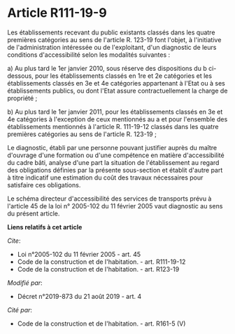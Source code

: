 # Article R111-19-9

Les établissements recevant du public existants classés dans les quatre premières catégories au sens de l'article R. 123-19
font l'objet, à l'initiative de l'administration intéressée ou de l'exploitant, d'un diagnostic de leurs conditions
d'accessibilité selon les modalités suivantes : 

a) Au plus tard le 1er janvier 2010, sous réserve des dispositions du b ci-dessous, pour les établissements classés en 1re et
2e catégories et les établissements classés en 3e et 4e catégories appartenant à l'Etat ou à ses établissements publics, ou
dont l'Etat assure contractuellement la charge de propriété ; 

b) Au plus tard le 1er janvier 2011, pour les établissements classés en 3e et 4e catégories à l'exception de ceux mentionnés
au a et pour l'ensemble des établissements mentionnés à l'article R. 111-19-12 classés dans les quatre premières catégories
au sens de l'article R. 123-19 ; 

Le diagnostic, établi par une personne pouvant justifier auprès du maître d'ouvrage d'une formation ou d'une compétence en
matière d'accessibilité du cadre bâti, analyse d'une part la situation de l'établissement au regard des obligations définies
par la présente sous-section et établit d'autre part à titre indicatif une estimation du coût des travaux nécessaires pour
satisfaire ces obligations. 

Le schéma directeur d'accessibilité des services de transports prévu à l'article 45 de la loi n° 2005-102 du 11 février 2005
vaut diagnostic au sens du présent article.

**Liens relatifs à cet article**

_Cite_:

  - Loi n°2005-102 du 11 février 2005 - art. 45
  - Code de la construction et de l'habitation. - art. R111-19-12
  - Code de la construction et de l'habitation. - art. R123-19

_Modifié par_:

  - Décret n°2019-873 du 21 août 2019 - art. 4

_Cité par_:

  - Code de la construction et de l'habitation. - art. R161-5 (V)
